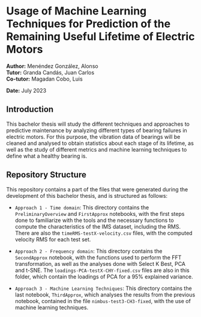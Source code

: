 # Usage of Machine Learning Techniques for Prediction of the Remaining Useful Lifetime of Electric Motors

**Author:** Menéndez González, Alonso  
**Tutor:** Granda Candás, Juan Carlos  
**Co-tutor:** Magadan Cobo, Luis  

**Date:** July 2023

## Introduction

This bachelor thesis will study the different techniques and approaches to predictive maintenance by analyzing different types of bearing failures in electric motors. For this purpose, the vibration data of bearings will be cleaned and analysed to obtain statistics about each stage of its lifetime, as well as the study of different metrics and machine learning techniques to define what a healthy bearing is.

## Repository Structure

This repository contains a part of the files that were generated during the development of this bachelor thesis, and is structured as follows:

- `Approach 1 - Time domain`: This directory contains the `PreliminaryOverview` and `FirstApprox` notebooks, with the first steps done to familiarize with the tools and the necessary functions to compute the characteristics of the IMS dataset, including the RMS. There are also the `timeRMS-testX-velocity.csv` files, with the computed velocity RMS for each test set.

- `Approach 2 - Frequency domain`: This directory contains the `SecondApprox` notebook, with the functions used to perform the FFT transformation, as well as the analyses done with Select K Best, PCA and t-SNE. The `loadings-PCA-testX-CHY-fixed.csv` files are also in this folder, which contain the loadings of PCA for a 95% explained variance.

- `Approach 3 - Machine Learning Techniques`: This directory contains the last notebook, `ThirdApprox`, which analyses the results from the previous notebook, contained in the file `nimbus-test3-CH3-fixed`, with the use of machine learning techniques.

